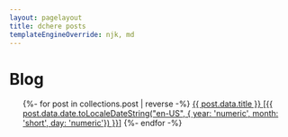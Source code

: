 ```yaml
--- 
layout: pagelayout 
title: dchere posts 
templateEngineOverride: njk, md
---
```

<h1>Blog</h1>
<ul class="postlist">
{%- for post in collections.post | reverse -%}
    <li{% if page.url==post.url %} aria-current="page" {% endif %}>
        <a href="{{ post.url }}">{{ post.data.title }} <span class="postdate">
            [{{ post.data.date.toLocaleDateString("en-US", { year: 'numeric', month: 'short', day:
                'numeric'}) }}]</span></a>
    </li>
{%- endfor -%}
</ul>
